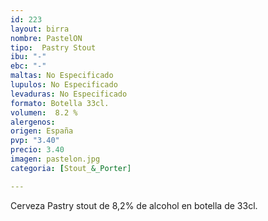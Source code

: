 ```yaml
---
id: 223
layout: birra
nombre: PastelON
tipo:  Pastry Stout
ibu: "-"
ebc: "-"
maltas: No Especificado
lupulos: No Especificado
levaduras: No Especificado
formato: Botella 33cl.
volumen:  8.2 %
alergenos: 
origen: España
pvp: "3.40"
precio: 3.40
imagen: pastelon.jpg
categoria: [Stout_&_Porter]

---
```

Cerveza Pastry stout de 8,2% de alcohol en botella de 33cl.